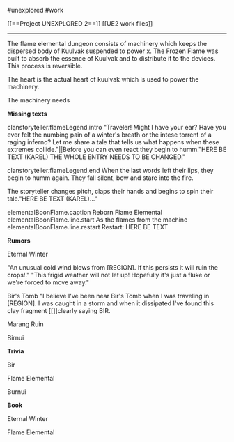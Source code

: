 #unexplored 
#work 

[[==Project UNEXPLORED 2==]]
[[UE2 work files]]

----

The flame elemental dungeon consists of machinery which keeps the dispersed body of Kuulvak suspended to power x.
The Frozen Flame was built to absorb the essence of Kuulvak and to distribute it to the devices. This process is reversible. 

The heart is the actual heart of kuulvak which is used to power the machinery.

The machinery needs

**Missing texts**

clanstoryteller.flameLegend.intro	"Traveler! Might I have your ear? Have you ever felt the numbing pain of a winter's breath or the intese torrent of a raging inferno? Let me share a tale that tells us what happens when these extremes collide."||Before you can even react they begin to humm."HERE BE TEXT (KAREL) THE WHOLE ENTRY NEEDS TO BE CHANGED."	

clanstoryteller.flameLegend.end	When the last words left their lips, they begin to humm again. They fall silent, bow and stare into the fire. 

The storyteller changes pitch, claps their hands and begins to spin their tale."HERE BE TEXT (KAREL)..."

elementalBoonFlame.caption	Reborn Flame Elemental
elementalBoonFlame.line.start	As the flames from the machine 
elementalBoonFlame.line.restart	Restart: HERE BE TEXT

**Rumors**

Eternal Winter

"An unusual cold wind blows from [REGION]. If this persists it will ruin the crops!."
"This frigid weather will not let up! Hopefully it's just a fluke or we're forced to move away."

Bir's Tomb
"I believe I've been near Bir's Tomb when I was traveling in [REGION].  I was caught in a storm and when it dissipated I've found this clay fragment [[]]clearly saying BIR. 

Marang Ruin

Birnui

**Trivia**

Bir

Flame Elemental

Burnui

**Book**

Eternal Winter

Flame Elemental